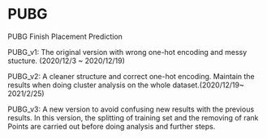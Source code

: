 # PUBG
PUBG Finish Placement Prediction

PUBG_v1: The original version with wrong one-hot encoding and messy stucture. (2020/12/3 ~ 2020/12/19)

PUBG_v2: A cleaner structure and correct one-hot encoding. Maintain the results when doing cluster analysis on the whole dataset.(2020/12/19~ 2021/2/25)

PUBG_v3: A new version to avoid confusing new results with the previous results. In this version, the splitting of training set and the removing of rank Points are carried out before doing analysis and further steps.